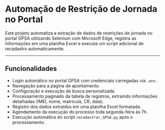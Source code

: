 # Automação de Restrição de Jornada no Portal

Este projeto automatiza a extração de dados de restrições de jornada no portal GPSA utilizando Selenium com Microsoft Edge, registra as informações em uma planilha Excel e executa um script adicional de recadastro automaticamente.

---

## Funcionalidades

- Login automático no portal GPSA com credenciais carregadas via `.env`.
- Navegação para a página de apontamento.
- Configuração e execução de busca personalizada.
- Processamento paginado da tabela de registros, extraindo informações detalhadas (IMEI, nome, matrícula, CR, data).
- Registro dos dados extraídos em uma planilha Excel formatada.
- Agendamento da execução do processo toda segunda-feira às 7h.
- Execução automática do script `recadastrar_GPSA.py` após o processamento.
